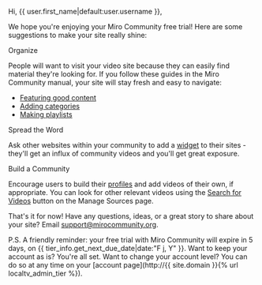 Hi, {{ user.first_name|default:user.username }},

We hope you're enjoying your Miro Community free trial! Here are some suggestions to make your site really shine:

Organize

People will want to visit your video site because they can easily find material
they're looking for. If you follow these guides in the Miro Community manual,
your site will stay fresh and easy to navigate:

* [Featuring good content](http://develop.participatoryculture.org/index.php/MiroCommunityManual/GettingStarted#Featuring_Videos)
* [Adding categories](http://develop.participatoryculture.org/index.php/MiroCommunityManual/Organize#Categories)
* [Making playlists](http://develop.participatoryculture.org/index.php/MiroCommunityManual/Organize#Playlists)


Spread the Word

Ask other websites within your community to add a [widget][] to their sites - they'll
get an influx of community videos and you'll get great exposure.

[widget]: http://develop.participatoryculture.org/index.php/MiroCommunityManual/Outreach#Widgets


Build a Community

Encourage users to build their [profiles][] and add videos of their own, if
appropriate. You can look for other relevant videos using the [Search
for Videos][] button on the Manage Sources page.

[profiles]: http://develop.participatoryculture.org/index.php/MiroCommunityManual/Organize#Authors

[Search for Videos]: http://develop.participatoryculture.org/index.php/MiroCommunityManual/GettingStarted#Search_for_Videos
  
That's it for now! Have any questions, ideas, or a great story to share about your site? 
Email support@mirocommunity.org.

P.S. A friendly reminder: your free trial with Miro Community will
expire in 5 days, on {{ tier_info.get_next_due_date|date:"F j, Y" }}. Want to keep your account as is? 
You're all set. Want to change your account level? You can do so at any time on your [account page](http://{{ site.domain }}{% url localtv_admin_tier %}).
